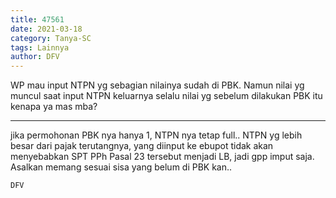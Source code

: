 ```yaml
---
title: 47561
date: 2021-03-18
category: Tanya-SC
tags: Lainnya
author: DFV
---
```


WP mau input NTPN yg sebagian nilainya sudah di PBK. Namun nilai yg muncul saat input NTPN keluarnya selalu nilai yg sebelum dilakukan PBK itu kenapa ya mas mba?

---

jika permohonan PBK nya hanya 1, NTPN nya tetap full.. NTPN yg lebih besar dari pajak terutangnya, yang diinput ke ebupot tidak akan menyebabkan SPT PPh Pasal 23 tersebut menjadi LB, jadi gpp imput saja. Asalkan memang sesuai sisa yang belum di PBK kan..

`DFV`
